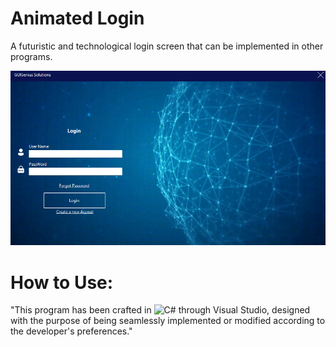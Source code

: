 # Animated Login
A futuristic and technological login screen that can be implemented in other programs.

![Login-Screen](https://github.com/Dev-Guilherme-Lima/Animated-Login/blob/master/image.png?raw=true)

# How to Use: 
"This program has been crafted in ![C#](https://img.shields.io/badge/c%23-%23239120.svg?style=for-the-badge&logo=c-sharp&logoColor=white) through Visual Studio, designed with the purpose of being seamlessly implemented or modified according to the developer's preferences."
